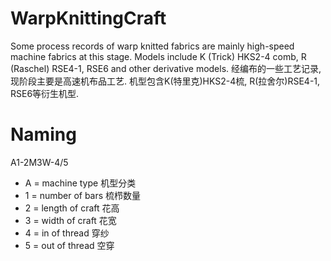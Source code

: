 # WarpKnittingCraft
Some process records of warp knitted fabrics are mainly high-speed machine fabrics at this stage. Models include K (Trick) HKS2-4 comb, R (Raschel) RSE4-1, RSE6 and other derivative models. 
经编布的一些工艺记录, 现阶段主要是高速机布品工艺. 机型包含K(特里克)HKS2-4梳, R(拉舍尔)RSE4-1, RSE6等衍生机型.

# Naming
A1-2M3W-4/5

* A = machine type    机型分类
* 1 = number of bars  梳栉数量
* 2 = length of craft 花高
* 3 = width of craft  花宽
* 4 = in of thread    穿纱
* 5 = out of thread   空穿
